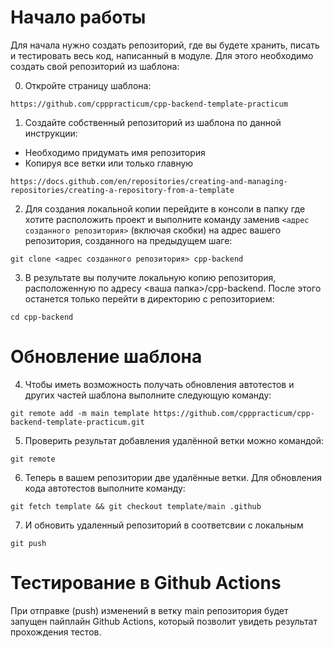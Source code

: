 # Начало работы

Для начала нужно создать репозиторий, где вы будете хранить, писать и тестировать весь код, написанный в модуле. 
Для этого необходимо создать свой репозиторий из шаблона:

0. Откройте страницу шаблона:

```
https://github.com/cpppracticum/cpp-backend-template-practicum
```
1. Создайте собственный репозиторий из шаблона по данной инструкции:
- Необходимо придумать имя репозитория
- Копируя все ветки или только главную

```
https://docs.github.com/en/repositories/creating-and-managing-repositories/creating-a-repository-from-a-template
```
2. Для создания локальной копии перейдите в консоли в папку где хотите расположить проект
и выполните команду заменив `<адрес созданного репозитория>` (включая скобки) на адрес вашего репозитория, созданного на предыдущем шаге:

```
git clone <адрес созданного репозитория> cpp-backend 
```

3. В результате вы получите локальную копию репозитория, расположенную по адресу <ваша папка>/cpp-backend. После этого останется только перейти в директорию с репозиторием:

```
cd cpp-backend 
```

# Обновление шаблона

4. Чтобы иметь возможность получать обновления автотестов и других частей шаблона выполните следующую команду:

```
git remote add -m main template https://github.com/cpppracticum/cpp-backend-template-practicum.git
```
5. Проверить результат добавления удалённой ветки можно командой:

```
git remote 
```
6. Теперь в вашем репозитории две удалённые ветки. Для обновления кода автотестов выполните команду:

```
git fetch template && git checkout template/main .github 
```
7. И обновить удаленный репозиторий в соответсвии с локальным

```
git push
```

# Тестирование в Github Actions

При отправке (push) изменений в ветку main репозитория будет запущен пайплайн Github Actions, 
который позволит увидеть результат прохождения тестов.
